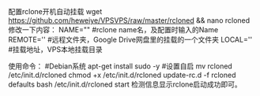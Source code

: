 配置rclone开机自动挂载
wget https://github.com/heweiye/VPSVPS/raw/master/rcloned && nano rcloned
修改一下内容：
NAME=""  #rclone name名，及配置时输入的Name
REMOTE=''  #远程文件夹，Google Drive网盘里的挂载的一个文件夹
LOCAL=''  #挂载地址，VPS本地挂载目录

使用命令：
#Debian系统
apt-get install sudo -y
#设置自启
mv rcloned /etc/init.d/rcloned
chmod +x /etc/init.d/rcloned
update-rc.d -f rcloned defaults
bash /etc/init.d/rcloned start
检测信息显示rclone启动成功即可。
